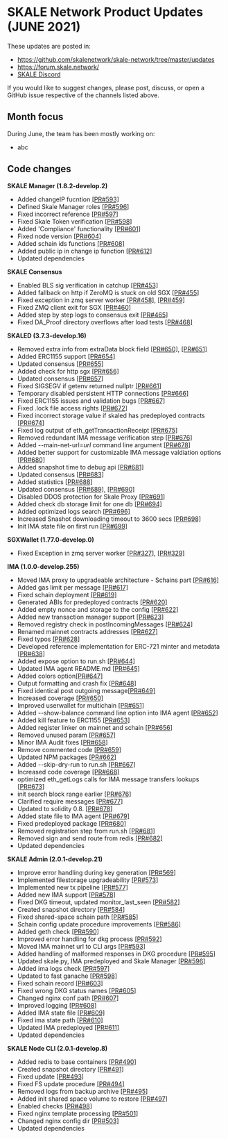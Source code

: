 # SKALE Network Product Updates (JUNE 2021)

These updates are posted in: 

-   <https://github.com/skalenetwork/skale-network/tree/master/updates>
-   <https://forum.skale.network/>
-   [SKALE Discord](https://discord.gg/vvUtWJB)

If you would like to suggest changes, please post, discuss, or open a GitHub issue respective of the channels listed above.

## Month focus

During June, the team has been mostly working on:

-   abc


## Code changes

**SKALE Manager (1.8.2-develop.2)**

-   Added changeIP fucntion [\[PR#593\]](https://github.com/skalenetwork/skale-manager/pull/593)
-   Defined Skale Manager roles [\[PR#596\]](https://github.com/skalenetwork/skale-manager/pull/596)
-   Fixed incorrect reference [\[PR#597\]](https://github.com/skalenetwork/skale-manager/pull/597)
-   Fixed Skale Token verification [\[PR#598\]](https://github.com/skalenetwork/skale-manager/pull/598)
-   Added 'Compliance' functionality [\[PR#601\]](https://github.com/skalenetwork/skale-manager/pull/601)
-   Fixed node version [\[PR#604\]](https://github.com/skalenetwork/skale-manager/pull/604)
-   Added schain ids functions [\[PR#608\]](https://github.com/skalenetwork/skale-manager/pull/608)
-   Added public ip in change ip function [\[PR#612\]](https://github.com/skalenetwork/skale-manager/pull/612)
-   Updated dependencies

**SKALE Consensus**

-   Enabled BLS sig verification in catchup [\[PR#453\]](https://github.com/skalenetwork/skale-consensus/pull/453)
-   Added fallback on http if ZeroMQ is stuck on old SGX [\[PR#455\]](https://github.com/skalenetwork/skale-consensus/pull/455)
-   Fixed exception in zmq server worker [\[PR#458\]](https://github.com/skalenetwork/skale-consensus/pull/458), [\[PR#459\]](https://github.com/skalenetwork/skale-consensus/pull/459)
-   Fixed ZMQ client exit for SGX [\[PR#460\]](https://github.com/skalenetwork/skale-consensus/pull/460)
-   Added step by step logs to consensus exit [\[PR#465\]](https://github.com/skalenetwork/skale-consensus/pull/465)
-   Fixed DA_Proof directory overflows after load tests [\[PR#468\]](https://github.com/skalenetwork/skale-consensus/pull/468)

**SKALED (3.7.3-develop.16)**

-   Removed extra info from extraData block field [\[PR#650\]](https://github.com/skalenetwork/skaled/pull/650), [\[PR#651\]](https://github.com/skalenetwork/skaled/pull/651)
-   Added ERC1155 support [\[PR#654\]](https://github.com/skalenetwork/skaled/pull/654)
-   Updated consensus [\[PR#655\]](https://github.com/skalenetwork/skaled/pull/655)
-   Added check for http sgx [\[PR#656\]](https://github.com/skalenetwork/skaled/pull/656)
-   Updated consensus [\[PR#657\]](https://github.com/skalenetwork/skaled/pull/657)
-   Fixed SIGSEGV if getenv returned nullptr [\[PR#661\]](https://github.com/skalenetwork/skaled/pull/661)
-   Temporary disabled persistent HTTP connections [\[PR#666\]](https://github.com/skalenetwork/skaled/pull/666)
-   Fixed ERC1155 issues and validation bugs [\[PR#667\]](https://github.com/skalenetwork/skaled/pull/667)
-   Fixed .lock file access rights [\[PR#672\]](https://github.com/skalenetwork/skaled/pull/672)
-   Fixed incorrect storage value if skaled has predeployed contracts [\[PR#674\]](https://github.com/skalenetwork/skaled/pull/674)
-   Fixed log output of eth_getTransactionReceipt [\[PR#675\]](https://github.com/skalenetwork/skaled/pull/675)
-   Removed redundant IMA message verification step [\[PR#676\]](https://github.com/skalenetwork/skaled/pull/676)
-   Added --main-net-url=*url* command line argument [\[PR#678\]](https://github.com/skalenetwork/skaled/pull/678)
-   Added better support for customizable IMA message valdiation options [\[PR#680\]](https://github.com/skalenetwork/skaled/pull/680)
-   Added snapshot time to debug api [\[PR#681\]](https://github.com/skalenetwork/skaled/pull/681)
-   Updated consensus [\[PR#683\]](https://github.com/skalenetwork/skaled/pull/683)
-   Added statistics [\[PR#688\]](https://github.com/skalenetwork/skaled/pull/688)
-   Updated consensus [\[PR#689\]](https://github.com/skalenetwork/skaled/pull/689), [\[PR#690\]](https://github.com/skalenetwork/skaled/pull/690)
-   Disabled DDOS protection for Skale Proxy [\[PR#691\]](https://github.com/skalenetwork/skaled/pull/691)
-   Added check db storage limit for one db [\[PR#694\]](https://github.com/skalenetwork/skaled/pull/694)
-   Added optimized logs search [\[PR#696\]](https://github.com/skalenetwork/skaled/pull/696)
-   Increased Snashot downloading timeout to 3600 secs [\[PR#698\]](https://github.com/skalenetwork/skaled/pull/698)
-   Init IMA state file on first run [\[PR#699\]](https://github.com/skalenetwork/skaled/pull/699)

**SGXWallet (1.77.0-develop.0)**

-   Fixed Exception in zmq server worker [\[PR#327\]](https://github.com/skalenetwork/SGXWallet/pull/327), [\[PR#329\]](https://github.com/skalenetwork/SGXWallet/pull/329)

**IMA (1.0.0-develop.255)**

-   Moved IMA proxy to upgradeable architecture - Schains part [\[PR#616\]](https://github.com/skalenetwork/ima/pull/616)
-   Added gas limit per message [\[PR#617\]](https://github.com/skalenetwork/ima/pull/617)
-   Fixed schain deployment [\[PR#619\]](https://github.com/skalenetwork/ima/pull/619)
-   Generated ABIs for predeployed contracts [\[PR#620\]](https://github.com/skalenetwork/ima/pull/620)
-   Added empty nonce and storage to the config [\[PR#622\]](https://github.com/skalenetwork/ima/pull/622)
-   Added new transaction manager support [\[PR#623\]](https://github.com/skalenetwork/ima/pull/623)
-   Removed registry check in postIncomingMessages [\[PR#624\]](https://github.com/skalenetwork/ima/pull/624)
-   Renamed mainnet contracts addresses [\[PR#627\]](https://github.com/skalenetwork/ima/pull/627)
-   Fixed typos [\[PR#628\]](https://github.com/skalenetwork/ima/pull/628)
-   Developed reference implementation for ERC-721 minter and metadata [\[PR#638\]](https://github.com/skalenetwork/ima/pull/638)
-   Added expose option to run.sh [\[PR#644\]](https://github.com/skalenetwork/ima/pull/644)
-   Updated IMA agent README.md [\[PR#645\]](https://github.com/skalenetwork/ima/pull/645)
-   Added colors option[\[PR#647\]](https://github.com/skalenetwork/ima/pull/647)
-   Output formatting and crash fix [\[PR#648\]](https://github.com/skalenetwork/ima/pull/648)
-   Fixed identical post outgoing message[\[PR#649\]](https://github.com/skalenetwork/ima/pull/649)
-   Increased coverage [\[PR#650\]](https://github.com/skalenetwork/ima/pull/650)
-   Improved userwallet for multichain [\[PR#651\]](https://github.com/skalenetwork/ima/pull/651)
-   Added --show-balance command line option into IMA agent [\[PR#652\]](https://github.com/skalenetwork/ima/pull/652)
-   Added kill feature to ERC1155 [\[PR#653\]](https://github.com/skalenetwork/ima/pull/653)
-   Added register linker on mainnet and schain [\[PR#656\]](https://github.com/skalenetwork/ima/pull/656)
-   Removed unused param [\[PR#657\]](https://github.com/skalenetwork/ima/pull/657)
-   Minor IMA Audit fixes [\[PR#658\]](https://github.com/skalenetwork/ima/pull/658)
-   Remove commented code [\[PR#659\]](https://github.com/skalenetwork/ima/pull/659)
-   Updated NPM packages [\[PR#662\]](https://github.com/skalenetwork/ima/pull/662)
-   Added --skip-dry-run to run.sh [\[PR#667\]](https://github.com/skalenetwork/ima/pull/667)
-   Increased code coverage [\[PR#668\]](https://github.com/skalenetwork/ima/pull/668)
-   optimized eth_getLogs calls for IMA message transfers lookups [\[PR#673\]](https://github.com/skalenetwork/ima/pull/673)
-   init search block range earlier [\[PR#676\]](https://github.com/skalenetwork/ima/pull/676)
-   Clarified require messages [\[PR#677\]](https://github.com/skalenetwork/ima/pull/677)
-   Updated to solidity 0.8. [\[PR#678\]](https://github.com/skalenetwork/ima/pull/678)
-   Added state file to IMA agent [\[PR#679\]](https://github.com/skalenetwork/ima/pull/679)
-   Fixed predeployed package [\[PR#680\]](https://github.com/skalenetwork/ima/pull/680)
-   Removed registration step from run.sh [\[PR#681\]](https://github.com/skalenetwork/ima/pull/681)
-   Removed sign and send route from redis [\[PR#682\]](https://github.com/skalenetwork/ima/pull/682)
-   Updated dependencies

**SKALE Admin (2.0.1-develop.21)**

-   Improve error handling during key generation [\[PR#569\]](https://github.com/skalenetwork/skale-admin/pull/569)
-   Implemented filestorage upgradeability [\[PR#573\]](https://github.com/skalenetwork/skale-admin/pull/573)
-   Implemented new tx pipeline [\[PR#577\]](https://github.com/skalenetwork/skale-admin/pull/577)
-   Added new IMA support [\[PR#578\]](https://github.com/skalenetwork/skale-admin/pull/578)
-   Fixed DKG timeout, updated monitor_last_seen [\[PR#582\]](https://github.com/skalenetwork/skale-admin/pull/582)
-   Created snapshot directory [\[PR#584\]](https://github.com/skalenetwork/skale-admin/pull/584)
-   Fixed shared-space schain path [\[PR#585\]](https://github.com/skalenetwork/skale-admin/pull/585)
-  Schain config update procedure improvements [\[PR#586\]](https://github.com/skalenetwork/skale-admin/pull/586)
-   Added geth check [\[PR#590\]](https://github.com/skalenetwork/skale-admin/pull/590)
-   Improved error handling for dkg process [\[PR#592\]](https://github.com/skalenetwork/skale-admin/pull/592)
-   Moved IMA mainnet url to CLI args [\[PR#593\]](https://github.com/skalenetwork/skale-admin/pull/593)
-   Added handling of malformed responses in DKG procedure [\[PR#595\]](https://github.com/skalenetwork/skale-admin/pull/595)
-   Updated skale.py, IMA predeployed and Skale Manager [\[PR#596\]](https://github.com/skalenetwork/skale-admin/pull/596)
-   Added ima logs check [\[PR#597\]](https://github.com/skalenetwork/skale-admin/pull/597)
-   Updated to fast ganache [\[PR#598\]](https://github.com/skalenetwork/skale-admin/pull/598)
-   Fixed schain record [\[PR#603\]](https://github.com/skalenetwork/skale-admin/pull/603)
-   Fixed wrong DKG status names [\[PR#605\]](https://github.com/skalenetwork/skale-admin/pull/605)
-   Changed nginx conf path [\[PR#607\]](https://github.com/skalenetwork/skale-admin/pull/607)
-   Improved logging [\[PR#608\]](https://github.com/skalenetwork/skale-admin/pull/608)
-   Added IMA state file [\[PR#609\]](https://github.com/skalenetwork/skale-admin/pull/609)
-   Fixed ima state path [\[PR#610\]](https://github.com/skalenetwork/skale-admin/pull/610)
-   Updated IMA predeployed [\[PR#611\]](https://github.com/skalenetwork/skale-admin/pull/611)
-   Updated dependencies

**SKALE Node CLI (2.0.1-develop.8)**

-   Added redis to base containers [\[PR#490\]](https://github.com/skalenetwork/skale-node-cli/pull/490)
-   Created snapshot directory [\[PR#491\]](https://github.com/skalenetwork/skale-node-cli/pull/491)
-   Fixed update [\[PR#493\]](https://github.com/skalenetwork/skale-node-cli/pull/493)
-   Fixed FS update procedure [\[PR#494\]](https://github.com/skalenetwork/skale-node-cli/pull/494)
-   Removed logs from backup archive [\[PR#495\]](https://github.com/skalenetwork/skale-node-cli/pull/495)
-   Added init shared space volume to restore [\[PR#497\]](https://github.com/skalenetwork/skale-node-cli/pull/497)
-   Enabled checks [\[PR#498\]](https://github.com/skalenetwork/skale-node-cli/pull/498)
-   Fixed nginx template processing [\[PR#501\]](https://github.com/skalenetwork/skale-node-cli/pull/501)
-   Changed nginx config dir [\[PR#503\]](https://github.com/skalenetwork/skale-node-cli/pull/503)
-   Updated dependencies


